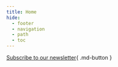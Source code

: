 ```yaml
---
title: Home
hide:
  - footer
  - navigation
  - path
  - toc
---
```


[Subscribe to our newsletter](#){ .md-button }

<style>
  body {
    background-image: url(), url(https://www.w3schools.com/images/background_in_space.gif);
    /* background-image: url(https://www.w3schools.com/images/lynx_landing.png), url(https://www.w3schools.com/images/background_in_space.gif); */
    background-repeat: no-repeat, repeat;
    background-position: right bottom, center center /*left top*/;
  }
</style>
